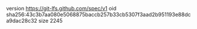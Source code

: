 version https://git-lfs.github.com/spec/v1
oid sha256:43c3b7aa080e5068875baccb257b33cb5307f3aad2b951193e88dca9dac28c32
size 2245
